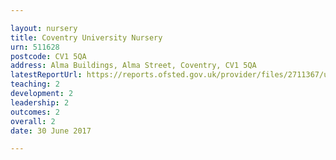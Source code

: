 ```yaml
---

layout: nursery
title: Coventry University Nursery
urn: 511628
postcode: CV1 5QA
address: Alma Buildings, Alma Street, Coventry, CV1 5QA
latestReportUrl: https://reports.ofsted.gov.uk/provider/files/2711367/urn/511628.pdf
teaching: 2
development: 2
leadership: 2
outcomes: 2
overall: 2
date: 30 June 2017

---
```

